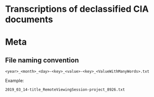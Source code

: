 # Transcriptions of declassified CIA documents

# Meta

## File naming convention
```
<year>_<month>_<day>-<key>_<value>-<key>_<ValueWithManyWords>.txt
```
Example:
```
2019_03_14-title_RemoteViewingSession-project_8926.txt
```
